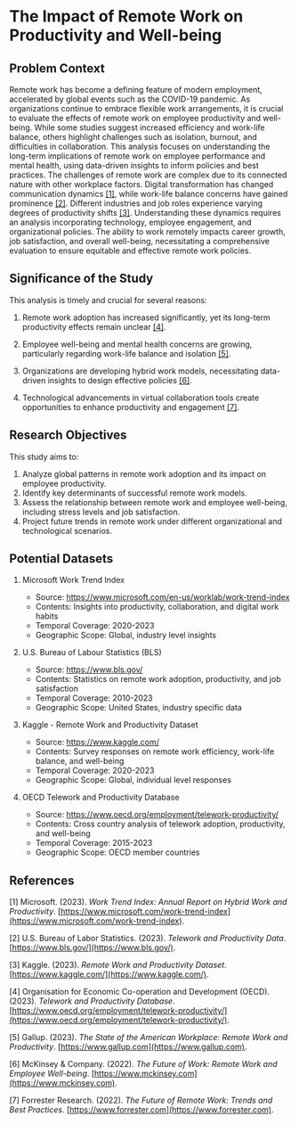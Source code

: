 # The Impact of Remote Work on Productivity and Well-being 

## Problem Context 
Remote work has become a defining feature of modern employment, accelerated by global events such as the COVID-19 pandemic. As organizations continue to embrace flexible work arrangements, it is crucial to evaluate the effects of remote work on employee productivity and well-being. While some studies suggest increased efficiency and work-life balance, others highlight challenges such as isolation, burnout, and difficulties in collaboration. This analysis focuses on understanding the long-term implications of remote work on employee performance and mental health, using data-driven insights to inform policies and best practices. The challenges of remote work are complex due to its connected nature with other workplace factors. Digital transformation has changed communication dynamics [[1]](#1), while work-life balance concerns have gained prominence [[2]](#2). Different industries and job roles experience varying degrees of productivity shifts [[3]](#3). Understanding these dynamics requires an analysis incorporating technology, employee engagement, and organizational policies. The ability to work remotely impacts career growth, job satisfaction, and overall well-being, necessitating a comprehensive evaluation to ensure equitable and effective remote work policies. 

## Significance of the Study 
This analysis is timely and crucial for several reasons: 

1. Remote work adoption has increased significantly, yet its long-term productivity effects remain unclear [[4]](#4).

2. Employee well-being and mental health concerns are growing, particularly regarding work-life balance and isolation [[5]](#5).
   
3. Organizations are developing hybrid work models, necessitating data-driven insights to design effective policies [[6]](#6).

4. Technological advancements in virtual collaboration tools create opportunities to enhance productivity and engagement [[7]](#7). 

## Research Objectives
This study aims to:
1. Analyze global patterns in remote work adoption and its impact on employee productivity. 
2. Identify key determinants of successful remote work models. 
3. Assess the relationship between remote work and employee well-being, including stress levels and job satisfaction. 
4. Project future trends in remote work under different organizational and technological scenarios.

## Potential Datasets 

1. Microsoft Work Trend Index
   - Source: https://www.microsoft.com/en-us/worklab/work-trend-index
   - Contents: Insights into productivity, collaboration, and digital work habits
   - Temporal Coverage: 2020-2023
   - Geographic Scope: Global, industry level insights
  
2. U.S. Bureau of Labour Statistics (BLS)
   - Source: https://www.bls.gov/ 
   - Contents: Statistics on remote work adoption, productivity, and job satisfaction
   - Temporal Coverage: 2010-2023
   - Geographic Scope: United States, industry specific data

3. Kaggle - Remote Work and Productivity Dataset
   - Source: https://www.kaggle.com/ 
   - Contents: Survey responses on remote work efficiency, work-life balance, and well-being
   - Temporal Coverage: 2020-2023
   - Geographic Scope: Global, individual level responses

4. OECD Telework and Productivity Database
   - Source: https://www.oecd.org/employment/telework-productivity/ 
   - Contents: Cross country analysis of telework adoption, productivity, and well-being
   - Temporal Coverage: 2015-2023
   - Geographic Scope: OECD member countries
  
## References 

<a id="1">[1]</a> Microsoft. (2023). *Work Trend Index: Annual Report on Hybrid Work and Productivity*. [https://www.microsoft.com/work-trend-index](https://www.microsoft.com/work-trend-index).  

<a id="2">[2]</a> U.S. Bureau of Labor Statistics. (2023). *Telework and Productivity Data*. [https://www.bls.gov/](https://www.bls.gov/).  

<a id="3">[3]</a> Kaggle. (2023). *Remote Work and Productivity Dataset*. [https://www.kaggle.com/](https://www.kaggle.com/).  

<a id="4">[4]</a> Organisation for Economic Co-operation and Development (OECD). (2023). *Telework and Productivity Database*. [https://www.oecd.org/employment/telework-productivity/](https://www.oecd.org/employment/telework-productivity/).  

<a id="5">[5]</a> Gallup. (2023). *The State of the American Workplace: Remote Work and Productivity*. [https://www.gallup.com](https://www.gallup.com).  

<a id="6">[6]</a> McKinsey & Company. (2022). *The Future of Work: Remote Work and Employee Well-being*. [https://www.mckinsey.com](https://www.mckinsey.com).  

<a id="7">[7]</a> Forrester Research. (2022). *The Future of Remote Work: Trends and Best Practices*. [https://www.forrester.com](https://www.forrester.com).






     
